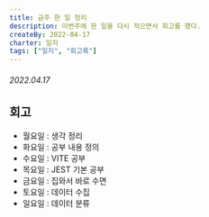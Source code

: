 ```yaml
---
title: 금주 한 일 정리
description: 이번주에 한 일을 다시 적으면서 회고를 했다.
createBy: 2022-04-17
charter: 일지
tags: ["일지", "회고록"]
---
```


###### 2022.04.17

## 회고

-   월요일 : 생각 정리
-   화요일 : 공부 내용 정의
-   수요일 : VITE 공부
-   목요일 : JEST 기본 공부
-   금요일 : 집와서 바로 수면
-   토요일 : 데이터 수집
-   일요일 : 데이터 분류
